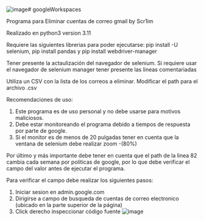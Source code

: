 ![image](https://github.com/scr1im/googleWorkspaces/assets/89859500/3c66221c-b168-432d-beff-6dd1e0605c63)# googleWorkspaces
 
Programa para Eliminar cuentas de correo gmail by Scr1im

Realizado en python3 version 3.11

Requiere las siguientes librerias para poder ejecutarse:
pip install -U selenium, pip install pandas y pip install webdriver-manager

Tener presente la actaulización del navegador de selenium.
Si requiere usar el navegador de selenium manager tener presente las lineas comentariadas

Utiliza un CSV con la lista de los correos a eliminar.
Modificar el path para el archivo .csv

Recomendaciones de uso:
1. Este programa es de uso personal y no debe usarse para motivos maliciosos.
2. Debe estar monitoreando el programa debido a tiempos de respuesta por parte de google.
3. Si el monitor es de menos de 20 pulgadas tener en cuenta que la ventana de selenium debe realizar zoom -(80%)

Por último y más importante debe tener en cuenta que el path de la linea 82 cambia cada semana por politicas de google, por lo que debe verificar el campo del valor antes de ejecutar el programa.

Para verificar el campo debe realizar los siguientes pasos:
1. Iniciar sesion en admin.google.com
2. Dirigirse a campo de busqueda de cuentas de correo electronico (ubicado en la parte superior de la página)
3. Click derecho inspeccionar código fuente
![image](https://github.com/scr1im/googleWorkspaces/assets/89859500/64c7652b-eb07-48c9-9c3c-55747a14e609)
